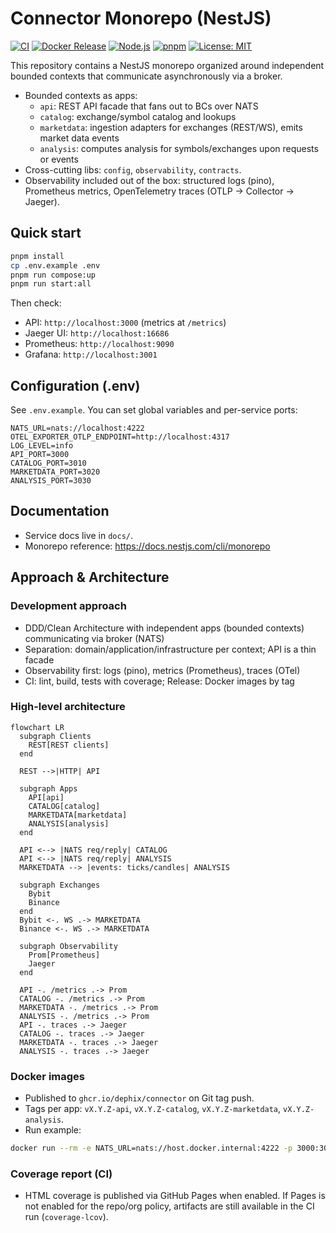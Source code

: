# Connector Monorepo (NestJS)

[![CI](https://github.com/dephix/connector/actions/workflows/ci.yml/badge.svg)](https://github.com/dephix/connector/actions/workflows/ci.yml)
[![Docker Release](https://github.com/dephix/connector/actions/workflows/release.yml/badge.svg)](https://github.com/dephix/connector/actions/workflows/release.yml)
[![Node.js](https://img.shields.io/badge/node-22.x-brightgreen)](https://nodejs.org)
[![pnpm](https://img.shields.io/badge/pnpm-10.x-orange)](https://pnpm.io)
[![License: MIT](https://img.shields.io/badge/License-MIT-yellow.svg)](LICENSE)

This repository contains a NestJS monorepo organized around independent bounded contexts that communicate asynchronously via a broker.

- Bounded contexts as apps:
  - `api`: REST API facade that fans out to BCs over NATS
  - `catalog`: exchange/symbol catalog and lookups
  - `marketdata`: ingestion adapters for exchanges (REST/WS), emits market data events
  - `analysis`: computes analysis for symbols/exchanges upon requests or events
- Cross-cutting libs: `config`, `observability`, `contracts`.
- Observability included out of the box: structured logs (pino), Prometheus metrics, OpenTelemetry traces (OTLP → Collector → Jaeger).

## Quick start

```bash
pnpm install
cp .env.example .env
pnpm run compose:up
pnpm run start:all
```

Then check:

- API: `http://localhost:3000` (metrics at `/metrics`)
- Jaeger UI: `http://localhost:16686`
- Prometheus: `http://localhost:9090`
- Grafana: `http://localhost:3001`

## Configuration (.env)

See `.env.example`. You can set global variables and per-service ports:

```env
NATS_URL=nats://localhost:4222
OTEL_EXPORTER_OTLP_ENDPOINT=http://localhost:4317
LOG_LEVEL=info
API_PORT=3000
CATALOG_PORT=3010
MARKETDATA_PORT=3020
ANALYSIS_PORT=3030
```

## Documentation

- Service docs live in `docs/`.
- Monorepo reference: https://docs.nestjs.com/cli/monorepo
 
## Approach & Architecture

### Development approach
- DDD/Clean Architecture with independent apps (bounded contexts) communicating via broker (NATS)
- Separation: domain/application/infrastructure per context; API is a thin facade
- Observability first: logs (pino), metrics (Prometheus), traces (OTel)
- CI: lint, build, tests with coverage; Release: Docker images by tag

### High-level architecture
```mermaid
flowchart LR
  subgraph Clients
    REST[REST clients]
  end

  REST -->|HTTP| API

  subgraph Apps
    API[api]
    CATALOG[catalog]
    MARKETDATA[marketdata]
    ANALYSIS[analysis]
  end

  API <--> |NATS req/reply| CATALOG
  API <--> |NATS req/reply| ANALYSIS
  MARKETDATA --> |events: ticks/candles| ANALYSIS

  subgraph Exchanges
    Bybit
    Binance
  end
  Bybit <-. WS .-> MARKETDATA
  Binance <-. WS .-> MARKETDATA

  subgraph Observability
    Prom[Prometheus]
    Jaeger
  end

  API -. /metrics .-> Prom
  CATALOG -. /metrics .-> Prom
  MARKETDATA -. /metrics .-> Prom
  ANALYSIS -. /metrics .-> Prom
  API -. traces .-> Jaeger
  CATALOG -. traces .-> Jaeger
  MARKETDATA -. traces .-> Jaeger
  ANALYSIS -. traces .-> Jaeger
```

### Docker images

- Published to `ghcr.io/dephix/connector` on Git tag push.
- Tags per app: `vX.Y.Z-api`, `vX.Y.Z-catalog`, `vX.Y.Z-marketdata`, `vX.Y.Z-analysis`.
- Run example:

```bash
docker run --rm -e NATS_URL=nats://host.docker.internal:4222 -p 3000:3000 ghcr.io/dephix/connector:v0.1.0-api
```

### Coverage report (CI)
- HTML coverage is published via GitHub Pages when enabled. If Pages is not enabled for the repo/org policy, artifacts are still available in the CI run (`coverage-lcov`).
